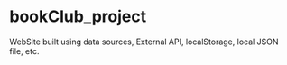 # bookClub_project
WebSite built using data sources, External API, localStorage, local JSON file, etc.
